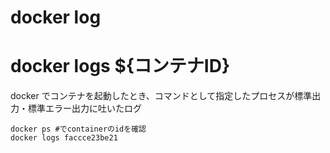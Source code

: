 docker log
==============


# docker logs ${コンテナID}

docker でコンテナを起動したとき、コマンドとして指定したプロセスが標準出力・標準エラー出力に吐いたログ

```
docker ps #でcontainerのidを確認
docker logs faccce23be21
```


